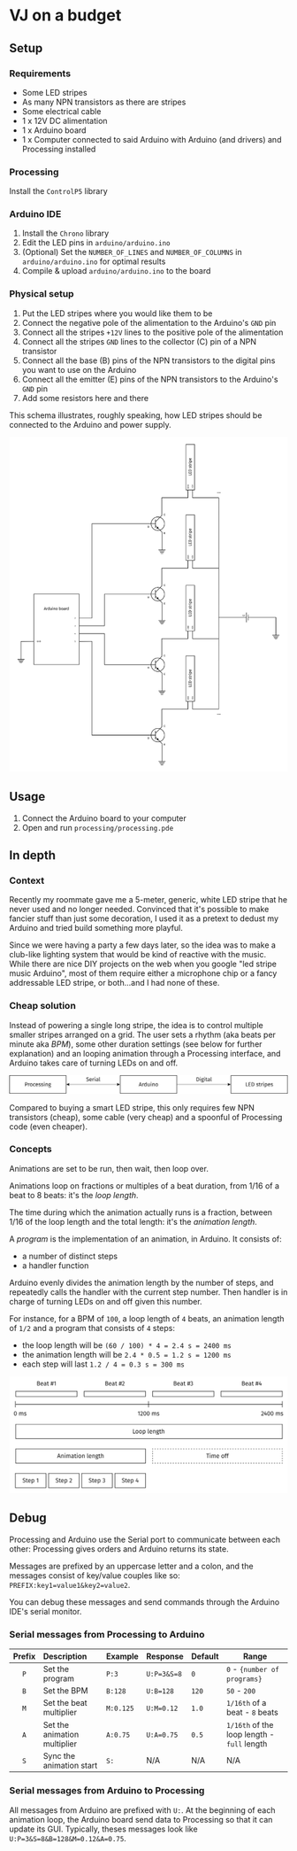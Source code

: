 # VJ on a budget

## Setup

### Requirements

- Some LED stripes
- As many NPN transistors as there are stripes
- Some electrical cable
- 1 x 12V DC alimentation
- 1 x Arduino board
- 1 x Computer connected to said Arduino with Arduino (and drivers) and Processing installed

### Processing

Install the `ControlP5` library

### Arduino IDE

1. Install the `Chrono` library
2. Edit the LED pins in `arduino/arduino.ino`
3. (Optional) Set the `NUMBER_OF_LINES` and `NUMBER_OF_COLUMNS` in `arduino/arduino.ino` for optimal results
4. Compile & upload `arduino/arduino.ino` to the board

### Physical setup

1. Put the LED stripes where you would like them to be
2. Connect the negative pole of the alimentation to the Arduino's `GND` pin
3. Connect all the stripes `+12V` lines to the positive pole of the alimentation
4. Connect all the stripes `GND` lines to the collector (C) pin of a NPN transistor
5. Connect all the base (B) pins of the NPN transistors to the digital pins you want to use on the Arduino
6. Connect all the emitter (E) pins of the NPN transistors to the Arduino's `GND` pin
7. Add some resistors here and there

This schema illustrates, roughly speaking, how LED stripes should be connected to the Arduino and power supply.

![Schematics](./docs/schematics.svg)

## Usage

1. Connect the Arduino board to your computer
2. Open and run `processing/processing.pde`

## In depth

### Context

Recently my roommate gave me a 5-meter, generic, white LED stripe that he never used and no longer needed. Convinced that it's possible to make fancier stuff than just some decoration, I used it as a pretext to dedust my Arduino and tried build something more playful.

Since we were having a party a few days later, so the idea was to make a club-like lighting system that would be kind of reactive with the music. While there are nice DIY projects on the web when you google "led stripe music Arduino", most of them require either a microphone chip or a fancy addressable LED stripe, or both...and I had none of these.

### Cheap solution

Instead of powering a single long stripe, the idea is to control multiple smaller stripes arranged on a grid. The user sets a rhythm (aka beats per minute aka _BPM_), some other duration settings (see below for further explanation) and an looping animation through a Processing interface, and Arduino takes care of turning LEDs on and off.

![Overview schema](./docs/overview.svg)

Compared to buying a smart LED stripe, this only requires few NPN transistors (cheap), some cable (very cheap) and a spoonful of Processing code (even cheaper).

### Concepts

Animations are set to be run, then wait, then loop over.

Animations loop on fractions or multiples of a beat duration, from 1/16 of a beat to 8 beats: it's the _loop length_.

The time during which the animation actually runs is a fraction, between 1/16 of the loop length and the total length: it's the _animation length_.

A _program_ is the implementation of an animation, in Arduino. It consists of:

- a number of distinct steps
- a handler function

Arduino evenly divides the animation length by the number of steps, and repeatedly calls the handler with the current step number. Then handler is in charge of turning LEDs on and off given this number.

For instance, for a BPM of `100`, a loop length of `4` beats, an animation length of `1/2` and a program that consists of `4` steps:

- the loop length will be `(60 / 100) * 4 = 2.4 s = 2400 ms`
- the animation length will be `2.4 * 0.5 = 1.2 s = 1200 ms`
- each step will last `1.2 / 4 = 0.3 s = 300 ms`

![Timing illustration](./docs/timing.svg)

## Debug

Processing and Arduino use the Serial port to communicate between each other: Processing gives orders and Arduino returns its state.

Messages are prefixed by an uppercase letter and a colon, and the messages consist of key/value couples like so: `PREFIX:key1=value1&key2=value2`.

You can debug these messages and send commands through the Arduino IDE's serial monitor.

### Serial messages from Processing to Arduino

| Prefix | Description                  | Example   | Response    | Default | Range                                       |
| :----: | :--------------------------- | --------- | ----------- | ------- | ------------------------------------------- |
|  `P`   | Set the program              | `P:3`     | `U:P=3&S=8` | `0`     | `0` - `{number of programs}`                |
|  `B`   | Set the BPM                  | `B:128`   | `U:B=128`   | `120`   | `50` - `200`                                |
|  `M`   | Set the beat multiplier      | `M:0.125` | `U:M=0.12`  | `1.0`   | `1/16th` of a beat - `8` beats              |
|  `A`   | Set the animation multiplier | `A:0.75`  | `U:A=0.75`  | `0.5`   | `1/16th` of the loop length - `full` length |
|  `S`   | Sync the animation start     | `S:`      | N/A         | N/A     | N/A                                         |

### Serial messages from Arduino to Processing

All messages from Arduino are prefixed with `U:`. At the beginning of each animation loop, the Arduino board send data to Processing so that it can update its GUI. Typically, theses messages look like `U:P=3&S=8&B=128&M=0.12&A=0.75`.
